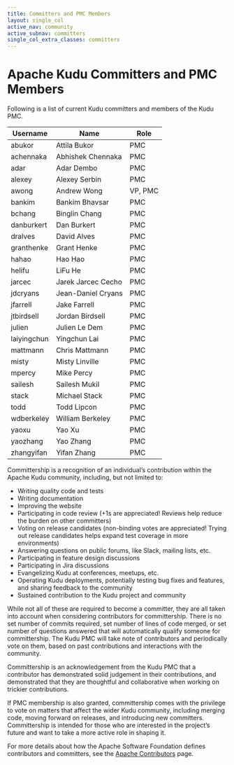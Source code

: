 ```yaml
---
title: Committers and PMC Members
layout: single_col
active_nav: community
active_subnav: committers
single_col_extra_classes: committers
---
```


# Apache Kudu Committers and PMC Members

Following is a list of current Kudu committers and members of the Kudu PMC.

| Username | Name | Role |
| --- | --- | --- |
| abukor | Attila Bukor | PMC |
| achennaka | Abhishek Chennaka | PMC |
| adar | Adar Dembo | PMC |
| alexey | Alexey Serbin | PMC |
| awong | Andrew Wong | VP, PMC |
| bankim | Bankim Bhavsar | PMC |
| bchang | Binglin Chang | PMC |
| danburkert | Dan Burkert | PMC |
| dralves | David Alves | PMC |
| granthenke | Grant Henke | PMC |
| hahao | Hao Hao | PMC |
| helifu | LiFu He | PMC |
| jarcec | Jarek Jarcec Cecho | PMC |
| jdcryans | Jean-Daniel Cryans | PMC |
| jfarrell | Jake Farrell | PMC |
| jtbirdsell | Jordan Birdsell | PMC |
| julien | Julien Le Dem | PMC |
| laiyingchun | Yingchun Lai | PMC |
| mattmann | Chris Mattmann | PMC |
| misty | Misty Linville | PMC |
| mpercy | Mike Percy | PMC |
| sailesh | Sailesh Mukil | PMC |
| stack | Michael Stack | PMC |
| todd | Todd Lipcon | PMC |
| wdberkeley | William Berkeley | PMC |
| yaoxu | Yao Xu | PMC |
| yaozhang | Yao Zhang | PMC |
| zhangyifan | Yifan Zhang | PMC |


Committership is a recognition of an individual’s contribution within the
Apache Kudu community, including, but not limited to:

* Writing quality code and tests
* Writing documentation
* Improving the website
* Participating in code review (+1s are appreciated! Reviews help reduce the
  burden on other committers)
* Voting on release candidates (non-binding votes are appreciated! Trying out
  release candidates helps expand test coverage in more environments)
* Answering questions on public forums, like Slack, mailing lists, etc.
* Participating in feature design discussions
* Participating in Jira discussions
* Evangelizing Kudu at conferences, meetups, etc.
* Operating Kudu deployments, potentially testing bug fixes and features, and
  sharing feedback to the community
* Sustained contribution to the Kudu project and community

While not all of these are required to become a committer, they are all taken
into account when considering contributors for committership. There is no set
number of commits required, set number of lines of code merged, or set number
of questions answered that will automatically qualify someone for
committership. The Kudu PMC will take note of contributors and periodically
vote on them, based on past contributions and interactions with the community.

Committership is an acknowledgement from the Kudu PMC that a contributor has
demonstrated solid judgement in their contributions, and demonstrated that they
are thoughtful and collaborative when working on trickier contributions.

If PMC membership is also granted, committership comes with the privilege to
vote on matters that affect the wider Kudu community, including merging code,
moving forward on releases, and introducing new committers. Committership is
intended for those who are interested in the project’s future and want to take
a more active role in shaping it.

For more details about how the Apache Software Foundation defines contributors
and committers, see the [Apache
Contributors](https://community.apache.org/contributors/) page.
